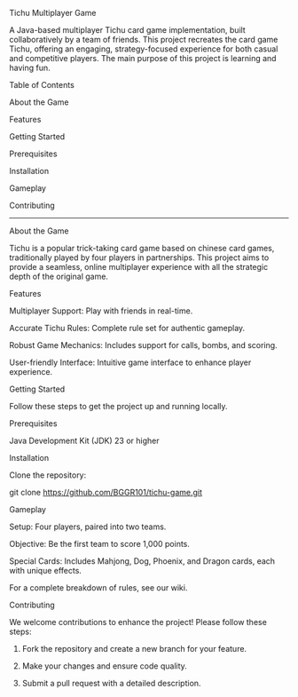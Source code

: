 Tichu Multiplayer Game

A Java-based multiplayer Tichu card game implementation, built collaboratively by a team of friends. This project recreates the card game Tichu, offering an engaging, strategy-focused experience for both casual and competitive players. The main purpose of this project is learning and having fun.

Table of Contents

About the Game

Features

Getting Started

Prerequisites

Installation


Gameplay

Contributing



---

About the Game

Tichu is a popular trick-taking card game based on chinese card games, traditionally played by four players in partnerships. This project aims to provide a seamless, online multiplayer experience with all the strategic depth of the original game.

Features

Multiplayer Support: Play with friends in real-time.

Accurate Tichu Rules: Complete rule set for authentic gameplay.

Robust Game Mechanics: Includes support for calls, bombs, and scoring.

User-friendly Interface: Intuitive game interface to enhance player experience.


Getting Started

Follow these steps to get the project up and running locally.

Prerequisites

Java Development Kit (JDK) 23 or higher


Installation

Clone the repository:

git clone https://github.com/BGGR101/tichu-game.git


Gameplay

Setup: Four players, paired into two teams.

Objective: Be the first team to score 1,000 points.

Special Cards: Includes Mahjong, Dog, Phoenix, and Dragon cards, each with unique effects.


For a complete breakdown of rules, see our wiki.

Contributing

We welcome contributions to enhance the project! Please follow these steps:

1. Fork the repository and create a new branch for your feature.


2. Make your changes and ensure code quality.


3. Submit a pull request with a detailed description.
